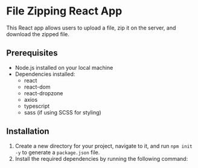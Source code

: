 # File Zipping React App

This React app allows users to upload a file, zip it on the server, and download the zipped file.

## Prerequisites

- Node.js installed on your local machine
- Dependencies installed:
  - react
  - react-dom
  - react-dropzone
  - axios
  - typescript
  - sass (if using SCSS for styling)

## Installation

1. Create a new directory for your project, navigate to it, and run `npm init -y` to generate a `package.json` file.
2. Install the required dependencies by running the following command:
